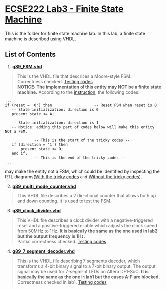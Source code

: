 # [ECSE222 Lab3 - Finite State Machine](https://github.com/Catosine/ECSE222_Digital_Logics/blob/master/Lab3/Lab%20Assignment3.pdf)
This is the folder for finite state machine lab. In this lab, a finite state machine is described using VHDL.  

## List of Contents
1. [**__g89_FSM.vhd__**](https://github.com/Catosine/ECSE222_Digital_Logics/blob/master/Lab3/code/g89_FSM.vhd)  
> This is the VHDL file that describes a Moore-style FSM.  
> Correctness checked. [Testing codes](https://github.com/Catosine/ECSE222_Digital_Logics/blob/master/Lab3/code/g89_FSM.vht)  
> **NOTICE: The implementation of this entity may NOT be a finite state machine.** According to the [instruction](https://github.com/Catosine/ECSE222_Digital_Logics/blob/master/Lab3/Lab%20Assignment3.pdf), the following codes:  
 ~~~~
...
if (reset = '0') then 					-- Reset FSM when reset is 0
	-- State initialization: direction is 0
	present_state <= A;
		
	-- State initialization: direction is 1
	-- Notice: adding this part of codes below will make this entity NOT a FSM.
	
			  -- This is the start of the tricky codes --
	if (direction = '1') then
		present_state <= O;
	end if;
			  -- This is the end of the tricky codes --
...
~~~~
may make the entity not a FSM, which could be identified by inspecting the RTL diagrams([With the tricky codes](https://github.com/Catosine/ECSE222_Digital_Logics/blob/master/Lab3/RTL/FSM_noSM_RTL.pdf) and [Without the tricky codes](https://github.com/Catosine/ECSE222_Digital_Logics/blob/master/Lab3/RTL/FSM_sm_RTL.pdf)).  

2. [**__g89_multi_mode_counter.vhd__**](https://github.com/Catosine/ECSE222_Digital_Logics/blob/master/Lab3/code/g89_multi_mode_counter.vhd)  
> This VHDL file describes a 2 directional counter that allows both up and down counting. It is used to test the FSM.  

3. [**__g89_clock_divider.vhd__**](https://github.com/Catosine/ECSE222_Digital_Logics/blob/master/Lab3/code/g89_clock_divider.vhd)  
> This VHDL file describes a clock divider with a negative-triggered reset and a positive-triggered enable which adjusts the clock speed from 50MHz to 1Hz. __It is basically the same as the one used in lab2 but the output frequency is 1Hz.__  
> Partial correctness checked. [Testing codes](https://github.com/Catosine/ECSE222---VHDL/blob/master/Lab2/g89_clock_divider.vht)  

4. [**__g89_7_segment_decoder.vhd__**](https://github.com/Catosine/ECSE222_Digital_Logics/blob/master/Lab3/code/g89_7_segment_decoder.vhd)  
> This is the VHDL file describing 7 segments decoder, which transforms a 4-bit binary signal to a 7-bit binary output. The output signal may be used for 7-segment LEDs on Altera DE1-SoC. __It is basically the same as the one in lab1 but the cases A-F are blocked.__  
> Correctness checked in lab1. [Testing codes](https://github.com/Catosine/ECSE222_Digital_Logics/blob/master/Lab1/code/g89_7_segment_decoder.vht)  
